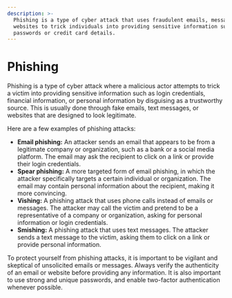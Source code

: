 ```yaml
---
description: >-
  Phishing is a type of cyber attack that uses fraudulent emails, messages, or
  websites to trick individuals into providing sensitive information such as
  passwords or credit card details.
---
```


# Phishing

Phishing is a type of cyber attack where a malicious actor attempts to trick a victim into providing sensitive information such as login credentials, financial information, or personal information by disguising as a trustworthy source. This is usually done through fake emails, text messages, or websites that are designed to look legitimate.

Here are a few examples of phishing attacks:

* **Email phishing:** An attacker sends an email that appears to be from a legitimate company or organization, such as a bank or a social media platform. The email may ask the recipient to click on a link or provide their login credentials.
* **Spear phishing:** A more targeted form of email phishing, in which the attacker specifically targets a certain individual or organization. The email may contain personal information about the recipient, making it more convincing.
* **Vishing:** A phishing attack that uses phone calls instead of emails or messages. The attacker may call the victim and pretend to be a representative of a company or organization, asking for personal information or login credentials.
* **Smishing:** A phishing attack that uses text messages. The attacker sends a text message to the victim, asking them to click on a link or provide personal information.

To protect yourself from phishing attacks, it is important to be vigilant and skeptical of unsolicited emails or messages. Always verify the authenticity of an email or website before providing any information. It is also important to use strong and unique passwords, and enable two-factor authentication whenever possible.
